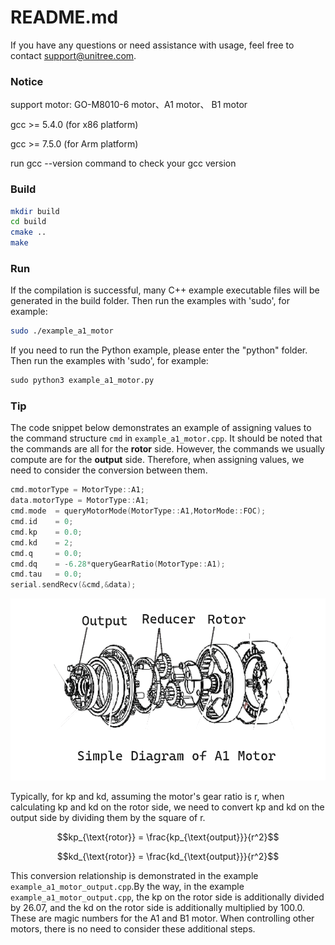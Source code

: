 # README.md

If you have any questions or need assistance with usage, feel free to contact support@unitree.com.

### Notice

support motor: GO-M8010-6 motor、A1 motor、 B1 motor

gcc >= 5.4.0 (for x86 platform)

gcc >= 7.5.0 (for Arm platform) 

run gcc --version  command to check your gcc version

### Build
```bash
mkdir build
cd build
cmake ..
make
```

### Run
If the compilation is successful, many C++ example executable files will be generated in the build folder. Then run the examples with 'sudo', for example:
```bash
sudo ./example_a1_motor
```

If you need to run the Python example, please enter the "python" folder. Then run the examples with 'sudo', for example:
```python
sudo python3 example_a1_motor.py
```

### Tip

The code snippet below demonstrates an example of assigning values to the command structure `cmd` in `example_a1_motor.cpp`. It should be noted that the commands are all for the **rotor** side. However, the commands we usually compute are for the **output** side. Therefore, when assigning values, we need to consider the conversion between them.

```c++
cmd.motorType = MotorType::A1;
data.motorType = MotorType::A1;
cmd.mode  = queryMotorMode(MotorType::A1,MotorMode::FOC);
cmd.id    = 0;
cmd.kp    = 0.0;
cmd.kd    = 2;
cmd.q     = 0.0;
cmd.dq    = -6.28*queryGearRatio(MotorType::A1);
cmd.tau   = 0.0;
serial.sendRecv(&cmd,&data);
```

![Simple Diagram of A1 Motor](Simple_Diagram_of_A1_Motor.png)

Typically, for kp and kd, assuming the motor's gear ratio is r, when calculating kp and kd on the rotor side, we need to convert kp and kd on the output side by dividing them by the square of r. 

$$kp_{\text{rotor}} = \frac{kp_{\text{output}}}{r^2}$$

$$kd_{\text{rotor}} = \frac{kd_{\text{output}}}{r^2}$$

This conversion relationship is demonstrated in the example `example_a1_motor_output.cpp`.By the way, in the example `example_a1_motor_output.cpp`, the kp on the rotor side is additionally divided by 26.07, and the kd on the rotor side is additionally multiplied by 100.0. These are magic numbers for the A1 and B1 motor. When controlling other motors, there is no need to consider these additional steps.

